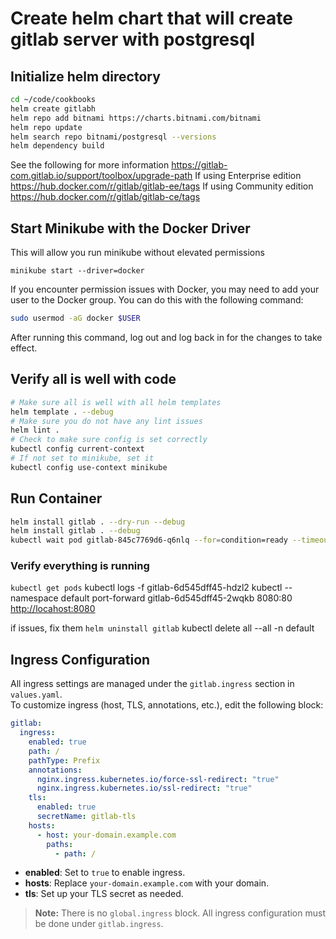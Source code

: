 # Create helm chart that will create gitlab server with postgresql

## Initialize helm directory

```sh
cd ~/code/cookbooks
helm create gitlabh
helm repo add bitnami https://charts.bitnami.com/bitnami
helm repo update
helm search repo bitnami/postgresql --versions
helm dependency build
```

See the following for more information
<https://gitlab-com.gitlab.io/support/toolbox/upgrade-path>
If using Enterprise edition
<https://hub.docker.com/r/gitlab/gitlab-ee/tags>
If using Community edition
<https://hub.docker.com/r/gitlab/gitlab-ce/tags>

## Start Minikube with the Docker Driver

This will allow you run minikube without elevated permissions

`minikube start --driver=docker`

If you encounter permission issues with Docker, you may need to add your user to the Docker group. You can do this with the following command:

```sh
sudo usermod -aG docker $USER
```

After running this command, log out and log back in for the changes to take effect.

## Verify all is well with code

```sh
# Make sure all is well with all helm templates
helm template . --debug
# Make sure you do not have any lint issues
helm lint .
# Check to make sure config is set correctly
kubectl config current-context
# If not set to minikube, set it
kubectl config use-context minikube
```

## Run Container

```sh
helm install gitlab . --dry-run --debug
helm install gitlab . --debug
kubectl wait pod gitlab-845c7769d6-q6nlq --for=condition=ready --timeout=60s

```

### Verify everything is running

`kubectl get pods`
kubectl logs -f gitlab-6d545dff45-hdzl2
kubectl --namespace default port-forward gitlab-6d545dff45-2wqkb 8080:80
<http://locahost:8080>

if issues, fix them
`helm uninstall gitlab`
kubectl delete all --all -n default

## Ingress Configuration

All ingress settings are managed under the `gitlab.ingress` section in `values.yaml`.  
To customize ingress (host, TLS, annotations, etc.), edit the following block:

```yaml
gitlab:
  ingress:
    enabled: true
    path: /
    pathType: Prefix
    annotations:
      nginx.ingress.kubernetes.io/force-ssl-redirect: "true"
      nginx.ingress.kubernetes.io/ssl-redirect: "true"
    tls:
      enabled: true
      secretName: gitlab-tls
    hosts:
      - host: your-domain.example.com
        paths:
          - path: /
```

- **enabled**: Set to `true` to enable ingress.
- **hosts**: Replace `your-domain.example.com` with your domain.
- **tls**: Set up your TLS secret as needed.

> **Note:** There is no `global.ingress` block. All ingress configuration must be done under `gitlab.ingress`.
